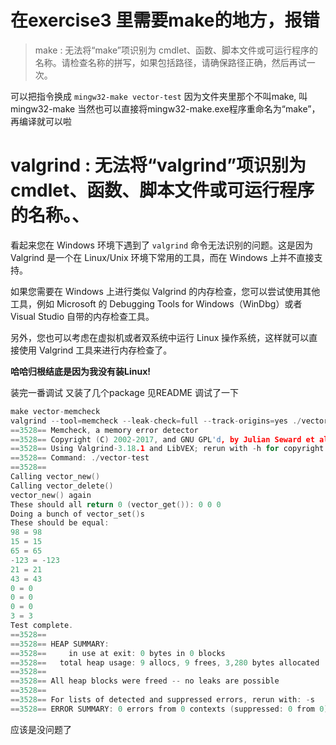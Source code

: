 # 在exercise3 里需要make的地方，报错

>make : 无法将“make”项识别为 cmdlet、函数、脚本文件或可运行程序的名称。请检查名称的拼写，如果包括路径，请确保路径正确，然后再试一次。

可以把指令换成 `mingw32-make vector-test`
因为文件夹里那个不叫make, 叫mingw32-make
当然也可以直接将mingw32-make.exe程序重命名为“make”，再编译就可以啦

# valgrind : 无法将“valgrind”项识别为 cmdlet、函数、脚本文件或可运行程序的名称。、

看起来您在 Windows 环境下遇到了 `valgrind` 命令无法识别的问题。这是因为 Valgrind 是一个在 Linux/Unix 环境下常用的工具，而在 Windows 上并不直接支持。

如果您需要在 Windows 上进行类似 Valgrind 的内存检查，您可以尝试使用其他工具，例如 Microsoft 的 Debugging Tools for Windows（WinDbg）或者 Visual Studio 自带的内存检查工具。

另外，您也可以考虑在虚拟机或者双系统中运行 Linux 操作系统，这样就可以直接使用 Valgrind 工具来进行内存检查了。

**哈哈归根结底是因为我没有装Linux!**

装完一番调试 又装了几个package 见README
调试了一下
```c
make vector-memcheck
valgrind --tool=memcheck --leak-check=full --track-origins=yes ./vector-test
==3528== Memcheck, a memory error detector
==3528== Copyright (C) 2002-2017, and GNU GPL'd, by Julian Seward et al.
==3528== Using Valgrind-3.18.1 and LibVEX; rerun with -h for copyright info
==3528== Command: ./vector-test
==3528==
Calling vector_new()
Calling vector_delete()
vector_new() again
These should all return 0 (vector_get()): 0 0 0
Doing a bunch of vector_set()s
These should be equal:
98 = 98
15 = 15
65 = 65
-123 = -123
21 = 21
43 = 43
0 = 0
0 = 0
0 = 0
3 = 3
Test complete.
==3528== 
==3528== HEAP SUMMARY:
==3528==     in use at exit: 0 bytes in 0 blocks
==3528==   total heap usage: 9 allocs, 9 frees, 3,280 bytes allocated
==3528==
==3528== All heap blocks were freed -- no leaks are possible
==3528==
==3528== For lists of detected and suppressed errors, rerun with: -s
==3528== ERROR SUMMARY: 0 errors from 0 contexts (suppressed: 0 from 0)
```
应该是没问题了